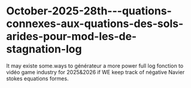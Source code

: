 # October-2025-28th---quations-connexes-aux-quations-des-sols-arides-pour-mod-les-de-stagnation-log
It may existe some.ways to générateur a more power full log fonction to vidéo game industry for 2025&amp;2026 if WE keep track of négative Navier stokes equations formes.
